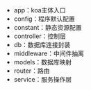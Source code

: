 - app：koa主体入口
- config：程序默认配置
- constant：静态资源配置
- controller：控制层
- db：数据库连接封装
- middleware：中间件抽离
- models：数据库映射
- router：路由
- service：服务操作层